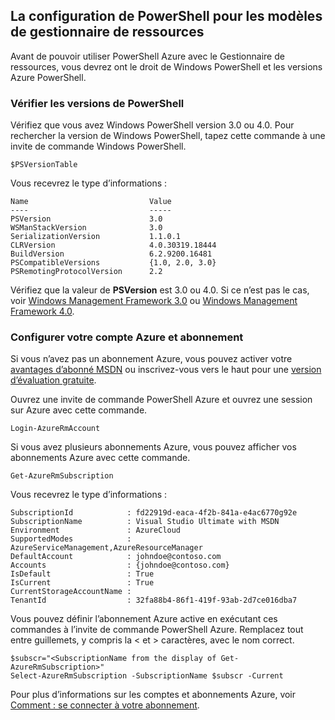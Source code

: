 ## <a name="setting-up-powershell-for-resource-manager-templates"></a>La configuration de PowerShell pour les modèles de gestionnaire de ressources

Avant de pouvoir utiliser PowerShell Azure avec le Gestionnaire de ressources, vous devrez ont le droit de Windows PowerShell et les versions Azure PowerShell.

### <a name="verify-powershell-versions"></a>Vérifier les versions de PowerShell

Vérifiez que vous avez Windows PowerShell version 3.0 ou 4.0. Pour rechercher la version de Windows PowerShell, tapez cette commande à une invite de commande Windows PowerShell.

    $PSVersionTable

Vous recevrez le type d’informations :

    Name                           Value
    ----                           -----
    PSVersion                      3.0
    WSManStackVersion              3.0
    SerializationVersion           1.1.0.1
    CLRVersion                     4.0.30319.18444
    BuildVersion                   6.2.9200.16481
    PSCompatibleVersions           {1.0, 2.0, 3.0}
    PSRemotingProtocolVersion      2.2


Vérifiez que la valeur de **PSVersion** est 3.0 ou 4.0. Si ce n’est pas le cas, voir [Windows Management Framework 3.0](http://www.microsoft.com/download/details.aspx?id=34595) ou [Windows Management Framework 4.0](http://www.microsoft.com/download/details.aspx?id=40855).

### <a name="set-your-azure-account-and-subscription"></a>Configurer votre compte Azure et abonnement

Si vous n’avez pas un abonnement Azure, vous pouvez activer votre [avantages d’abonné MSDN](https://azure.microsoft.com/pricing/member-offers/msdn-benefits-details/) ou inscrivez-vous vers le haut pour une [version d’évaluation gratuite](https://azure.microsoft.com/pricing/free-trial/).

Ouvrez une invite de commande PowerShell Azure et ouvrez une session sur Azure avec cette commande.

    Login-AzureRmAccount

Si vous avez plusieurs abonnements Azure, vous pouvez afficher vos abonnements Azure avec cette commande.

    Get-AzureRmSubscription

Vous recevrez le type d’informations :

    SubscriptionId            : fd22919d-eaca-4f2b-841a-e4ac6770g92e
    SubscriptionName          : Visual Studio Ultimate with MSDN
    Environment               : AzureCloud
    SupportedModes            : AzureServiceManagement,AzureResourceManager
    DefaultAccount            : johndoe@contoso.com
    Accounts                  : {johndoe@contoso.com}
    IsDefault                 : True
    IsCurrent                 : True
    CurrentStorageAccountName :
    TenantId                  : 32fa88b4-86f1-419f-93ab-2d7ce016dba7

Vous pouvez définir l’abonnement Azure active en exécutant ces commandes à l’invite de commande PowerShell Azure. Remplacez tout entre guillemets, y compris la < et > caractères, avec le nom correct.

    $subscr="<SubscriptionName from the display of Get-AzureRmSubscription>"
    Select-AzureRmSubscription -SubscriptionName $subscr -Current

Pour plus d’informations sur les comptes et abonnements Azure, voir [Comment : se connecter à votre abonnement](powershell-install-configure.md#Connect).
